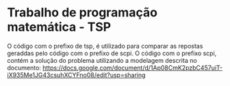 # Trabalho de programação matemática - TSP
O código com o prefixo de tsp, é utilizado para comparar as repostas geraddas pelo código com o prefixo de scpi.
O código com o prefixo scpi, contém a solução do problema utilizando a modelagem descrita no documento:
https://docs.google.com/document/d/1Ap08CmK2pzbC457uiT-iX935Me1JG43csuhXCYFno08/edit?usp=sharing
